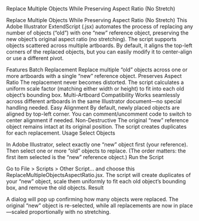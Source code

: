 Replace Multiple Objects While Preserving Aspect Ratio (No Stretch)

Replace Multiple Objects While Preserving Aspect Ratio (No Stretch)
This Adobe Illustrator ExtendScript (.jsx) automates the process of replacing any number of objects (“old”) with one “new” reference object, preserving the new object’s original aspect ratio (no stretching). The script supports objects scattered across multiple artboards. By default, it aligns the top-left corners of the replaced objects, but you can easily modify it to center-align or use a different pivot.

Features
Batch Replacement
Replace multiple “old” objects across one or more artboards with a single “new” reference object.
Preserves Aspect Ratio
The replacement never becomes distorted. The script calculates a uniform scale factor (matching either width or height) to fit into each old object’s bounding box.
Multi-Artboard Compatibility
Works seamlessly across different artboards in the same Illustrator document—no special handling needed.
Easy Alignment
By default, newly placed objects are aligned by top-left corner. You can comment/uncomment code to switch to center alignment if needed.
Non-Destructive
The original “new” reference object remains intact at its original position. The script creates duplicates for each replacement.
Usage
Select Objects

In Adobe Illustrator, select exactly one “new” object first (your reference).
Then select one or more “old” objects to replace.
(The order matters: the first item selected is the “new” reference object.)
Run the Script

Go to File > Scripts > Other Script... and choose this ReplaceMultipleObjectsAspectRatio.jsx.
The script will create duplicates of your “new” object, scale them uniformly to fit each old object’s bounding box, and remove the old objects.
Result

A dialog will pop up confirming how many objects were replaced.
The original “new” object is re-selected, while all replacements are now in place—scaled proportionally with no stretching.
